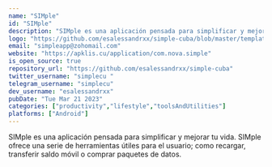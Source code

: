 ```yaml
---
name: "SIMple"
id: "SIMple"
description: "SIMple es una aplicación pensada para simplificar y mejorar tu vida. SIMple ofrece una serie de herramientas útiles para el usuario; como recargar, transferir saldo móvil o comprar paquetes de datos, "
logo: "https://github.com/esalessandrxx/simple-cuba/blob/master/template/IMG_20230321_165509_392.jpg"
email: "simpleapp@zohomail.com"
website: "https://apklis.cu/application/com.nova.simple"
is_open_source: true
repository_url: "https://github.com/esalessandrxx/simple-cuba"
twitter_username: "simplecu "
telegram_username: "simplecu"
dev_username: "esalessandrxx"
pubDate: "Tue Mar 21 2023"
categories: ["productivity","lifestyle","toolsAndUtilities"]
platforms: ["Android"]
---
```


SIMple es una aplicación pensada para simplificar y mejorar tu vida. SIMple ofrece una serie de herramientas útiles para el usuario; como recargar, transferir saldo móvil o comprar paquetes de datos.
